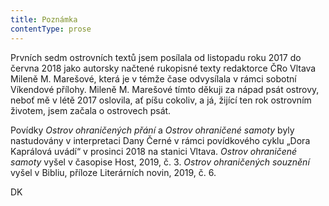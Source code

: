 ```yaml
---
title: Poznámka
contentType: prose
---
```


<section>

Prvních sedm ostrovních textů jsem posílala od listopadu roku 2017 do června 2018 jako autorsky načtené rukopisné texty redaktorce ČRo Vltava Mileně M. Marešové, která je v témže čase odvysílala v rámci sobotní Víkendové přílohy. Mileně M. Marešové tímto děkuji za nápad psát ostrovy, neboť mě v létě 2017 oslovila, ať píšu cokoliv, a já, žijící ten rok ostrovním životem, jsem začala o ostrovech psát.

Povídky _Ostrov ohraničených přání_ a _Ostrov ohraničené samoty_ byly nastudovány v interpretaci Dany Černé v rámci povídkového cyklu „Dora Kaprálová uvádí“ v prosinci 2018 na stanici Vltava. _Ostrov ohraničené samoty_ vyšel v časopise Host, 2019, č. 3. _Ostrov ohraničených souznění_ vyšel v Bibliu, příloze Literárních novin, 2019, č. 6.

DK

</section>
